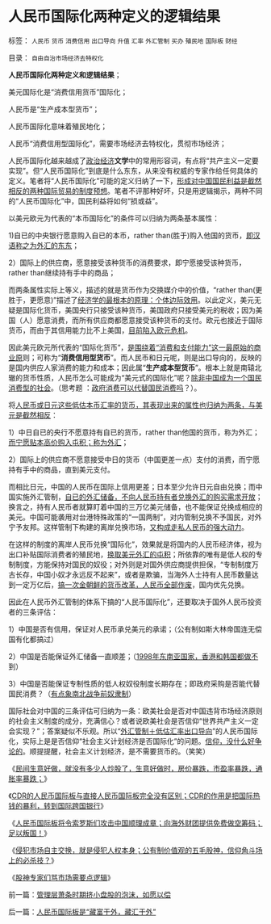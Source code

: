 # 人民币国际化两种定义的逻辑结果

标签： `人民币` `货币` `消费信用` `出口导向` `升值` `汇率` `外汇管制` `买办` `殖民地` `国际板` `财经` 

目录： `自由自治市场经济去特权化`

**人民币国际化两种定义和逻辑结果**；

美元国际化是“消费信用货币”国际化；

人民币是“生产成本型货币”；

人民币国际化意味着殖民地化；

人民币“消费信用型国际化”，需要市场经济去特权化，贯彻市场经济；

人民币国际化越来越成了[政治经济](../../../2009/9/9/经济学，政治中的经济学和“政治经济学”.md)**文学**中的常用形容词，有点将“共产主义一定要实现”。但“人民币国际化”到底是什么东东，从来没有权威的专家作给任何具体的定义。笔者将“人民币国际化”可能的定义归纳了一下，[形成对中国国民利益是截然相反的两种国际贸易的制度预想](../../../2009/9/2/讲民主首先明确自已利益体归属.md)。笔者不评那种好坏，只是用逻辑揭示，两种不同的“人民币国际化”中，国民利益将如何“损或益”。

以美元欧元为代表的“本币国际化”的条件可以归纳为两条基本属性：

1)自已的中央银行愿意购入自已的本币，rather than(胜于)购入他国的货币，[即汉语称之为外汇的东东](../../../2009/2/14/外汇不是钱，是物资！“分国企，分外汇”难言吉凶.md)；

2）国际上的供应商，愿意接受该种货币的消费要求，即宁愿接受该种货币，rather than继续持有手中的商品；



而两条属性实际上等义，描述的就是货币作为交换媒介中的价值，“rather than(更胜于，更愿意)”描述了[经济学的最根本的原理：个体边际效用](../../../2011/2/20/经济学科学标准（边际效用＋抽象建模＋实证统计）.md)。以此定义，美元无疑是国际化货币，美国央行只接受该种货币，美国政府只接受美元的税收；因为美国（人）愿意消费，而所有供应商都愿意接受该种货币的支付。欧元也接近于国际货币，而由于其信用能力比不上美国，[目前陷入欧元危机](../../../2010/2/10/李庄玉娇的政治觉悟和欧元区破产游戏和经济危机.md)。

因此美元欧元所代表的“国际化货币”，[是围绕着“消费和支付能力”这一最原始的商业原](../../../2011/1/21/美元滥发，透支和屯积的被约束.md)则；可称为“**消费信用型货币**”。而人民币和日元呢，则是出口导向的，反映的是国内供应人家消费的能力和成本；因此属“**生产成本型货币**”。根本上就是南辕北辙的货币性质，人民币怎么可能成为“美元式的国际化”呢？[除非中国成为一个国民消费型的社会](../../../2010/7/4/民主就是把消费权归还国民.md)。（思考题 ：[政府消费可以代替国民消费吗](http://hi.baidu.com/darthchn/blog/item/36936ecb167ce64bf31fe743.html)？）。

将[人民币或日元这些低估本币汇率的货币，其表现出来的属性也归纳为两条，与美元是截然相反](../../../2010/11/29/欧元含金量的不足和蒙代尔的“妙计”；.md)：

1）中日自已的央行不愿意持有自已的货币，rather than他国的货币，称为外汇；[而宁愿贴本高价购入屯积；称为外汇](../../../2009/4/30/低估汇率出口的局部阶层蝇头小利.md)；

2）国际上的供应商不愿意接受中日的货币（中国更差一点）支付的消费，而宁愿持有手中的商品，直到美元支付。



而相比日元，中国的人民币在国际上信用更差；日本至少允许日元自由兑换；而中国实施外汇管制，[自已的外汇储备，不向人民币持有者兑换外汇的购买需求开放](../../../2010/6/9/评卢麒元《制高点》.md)；换言之，持有人民币者就算盯着中国的三万亿美元储备，也不能保证兑换成相应的美元。中国可能袭用对台港特殊政策的“一国两制”，对内管制兑换不予国民，对外宁予友邦。这样管制下构建的离岸兑换市场，[又构成走私人民币的强大动力](../../../2011/4/21/外汇管制中的人民币黄金价格.md)。

在这样的制度的离岸人民币兑换“国际化”，效果就是将国内的人民币经济体，视为出口补贴国际消费者的殖民地，[换取美元外汇的屯积](../../../2009/7/4/IMF不能挽救中国屯积美元的经济危机.md)；所依靠的唯有是低人权的专制制度，方能保持对国民的奴役；对外则是对国外供应商提供担保，“专制制度万古长存，中国小奴才永远反不起来”，或者是欺骗，当海外人士持有人民币数量达到一定万亿后，[搞一次金朝鲜的货币改革，人民币全部作废](../../../2010/1/10/朝鲜货币抢劫即将进入第二幕：恶性通货膨胀.md)，国内优先兑换。



因此在人民币外汇管制的体系下搞的“人民币国际化”，还要取决于国外人民币投资者的三条评估：

1）中国是否有信用，保证对人民币承兑美元的承诺；（公有制如斯大林帝国连无偿国有化都搞过）

2）中国是否能保证外汇储备一直顺差；（[1998年东南亚国家，香港和韩国都做不](../../../2009/4/29/98金融危机教训：高估汇率民众可以得益吗？.md)到）

3）中国是否能保证专制性质的低人权奴役制度长期存在；即政府采购是否能代替国民消费？（[有点象南北战争前奴隶制](../../../2011/5/24/美国蓄奴与废奴争论中的利益和虚伪.md)）



国际社会对中国的三条评估可归纳为一条：欧美社会是否对中国违背市场经济原则的社会主义制度的成分，充满信心？或者说欧美社会是否信仰“世界共产主义一定会实现？”；答案疑似不乐观。所以“[外汇管制＋低估汇率出口导向](../../../2008/7/18/中国不能简单跟学他国低估本币促进出口的导向.md)”的人民币国际化，实际上是是否信仰“社会主义计划经济是否国际化”的问题。[信仰，没什么好争论的](../../../2009/12/14/和猪打架，和信念争论（不是信仰）.md)。顺提提醒，社会主义计划经济，是不需要货币的。（笑笑）



《[民间生意好做，就没有多少人炒股了，生意好做时，房价暴跌，市盈率暴跌，通胀率暴跌；](../../../2011/5/11/生意好做自然房价暴跌，市盈率暴跌.md)》

《[CDR的人民币国际板与直接人民币国际板完全没有区别；CDR的作用是把国际热钱的暴利，转到国际跨国银行](../../../2011/5/12/CDR的人民币国际板也是该死的.md)》

《[人民币国际板将令索罗斯们攻击中国顺理成章；向海外财团提供免费做空筹码；足以叛国！](../../../2011/5/16/人民币国际板逻辑后果和利益动机.md)》

《[侵犯市场自主交换，就是侵犯人权本身；公有制价值观的五毛股神，信仰角斗场上的必杀技？](../../../2011/5/18/否定市场的五毛股神信仰什么？.md)》

《[股神专家们骂市场需要点逻辑](../../../2011/5/20/股神专家们骂市场需要点逻辑.md)》



前一篇：[管理层萧条时期挤小盘股的泡沫，如愿以偿](../../../2011/5/25/管理层萧条时期挤小盘股的泡沫，如愿以偿.md)

后一篇：[人民币国际板是“藏富于外，藏汇于外”](../../../2011/5/25/人民币国际板是“藏富于外，藏汇于外”.md)